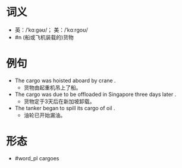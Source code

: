 # 词义
- 英：/ˈkɑːɡəʊ/； 美：/ˈkɑːrɡoʊ/
- #n (船或飞机装载的)货物
# 例句
- The cargo was hoisted aboard by crane .
	- 货物由起重机吊上了船。
- The cargo was due to be offloaded in Singapore three days later .
	- 货物定于3天后在新加坡卸载。
- The tanker began to spill its cargo of oil .
	- 油轮已开始漏油。
# 形态
- #word_pl cargoes
